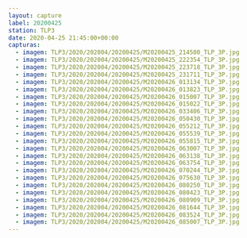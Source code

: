 ```yaml
---
layout: capture
label: 20200425
station: TLP3
date: 2020-04-25 21:45:00+00:00
capturas:
  - imagem: TLP3/2020/202004/20200425/M20200425_214500_TLP_3P.jpg
  - imagem: TLP3/2020/202004/20200425/M20200425_222354_TLP_3P.jpg
  - imagem: TLP3/2020/202004/20200425/M20200425_223718_TLP_3P.jpg
  - imagem: TLP3/2020/202004/20200425/M20200425_231711_TLP_3P.jpg
  - imagem: TLP3/2020/202004/20200425/M20200426_013134_TLP_3P.jpg
  - imagem: TLP3/2020/202004/20200425/M20200426_013823_TLP_3P.jpg
  - imagem: TLP3/2020/202004/20200425/M20200426_015007_TLP_3P.jpg
  - imagem: TLP3/2020/202004/20200425/M20200426_015022_TLP_3P.jpg
  - imagem: TLP3/2020/202004/20200425/M20200426_033406_TLP_3P.jpg
  - imagem: TLP3/2020/202004/20200425/M20200426_050430_TLP_3P.jpg
  - imagem: TLP3/2020/202004/20200425/M20200426_055212_TLP_3P.jpg
  - imagem: TLP3/2020/202004/20200425/M20200426_055539_TLP_3P.jpg
  - imagem: TLP3/2020/202004/20200425/M20200426_055815_TLP_3P.jpg
  - imagem: TLP3/2020/202004/20200425/M20200426_063007_TLP_3P.jpg
  - imagem: TLP3/2020/202004/20200425/M20200426_063138_TLP_3P.jpg
  - imagem: TLP3/2020/202004/20200425/M20200426_063754_TLP_3P.jpg
  - imagem: TLP3/2020/202004/20200425/M20200426_070244_TLP_3P.jpg
  - imagem: TLP3/2020/202004/20200425/M20200426_075630_TLP_3P.jpg
  - imagem: TLP3/2020/202004/20200425/M20200426_080250_TLP_3P.jpg
  - imagem: TLP3/2020/202004/20200425/M20200426_080423_TLP_3P.jpg
  - imagem: TLP3/2020/202004/20200425/M20200426_080909_TLP_3P.jpg
  - imagem: TLP3/2020/202004/20200425/M20200426_081644_TLP_3P.jpg
  - imagem: TLP3/2020/202004/20200425/M20200426_083524_TLP_3P.jpg
  - imagem: TLP3/2020/202004/20200425/M20200426_085007_TLP_3P.jpg
---
```

